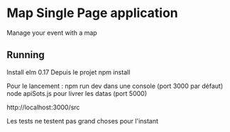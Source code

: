 #  Map Single Page application

Manage your event with a map

## Running

Install elm 0.17
Depuis le projet
npm install


Pour le lancement :
npm run dev dans une console (port 3000 par défaut)
node apiSots.js pour livrer les datas (port 5000)

http://localhost:3000/src

Les tests ne testent pas grand choses pour l'instant